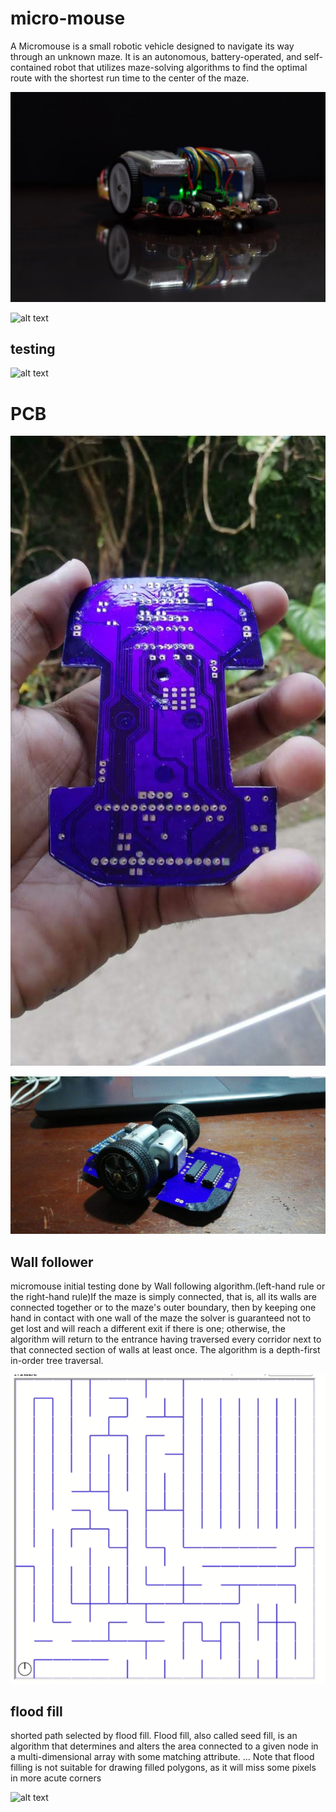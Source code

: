# micro-mouse

A Micromouse is a small robotic vehicle designed to navigate its way through an unknown maze. It is an autonomous, battery-operated, and self-contained robot that utilizes maze-solving algorithms to find the optimal route with the shortest run time to the center of the maze.


![alt text](https://github.com/praveendhananjaya/micro-mouse/blob/main/doc/WhatsApp%20Image%202021-05-01%20at%202.47.12%20PM.jpeg?raw=true)

![alt text](https://github.com/praveendhananjaya/micro-mouse/blob/main/doc/20190911175233.gif?raw=true)


## testing

![alt text](https://github.com/praveendhananjaya/micro-mouse/blob/main/doc/test.gif?raw=true)

# PCB 

![alt text](https://github.com/praveendhananjaya/micro-mouse/blob/main/doc/IMG-20180806-WA0007.jpg?raw=true)

![alt text](https://github.com/praveendhananjaya/micro-mouse/blob/main/doc/IMG-20180806-WA0012.jpg?raw=true)




## Wall follower 

micromouse initial testing done by Wall following algorithm.(left-hand rule or the right-hand rule)If the maze is simply connected, that is, all its walls are connected together or to the maze's outer boundary, then by keeping one hand in contact with one wall of the maze the solver is guaranteed not to get lost and will reach a different exit if there is one; otherwise, the algorithm will return to the entrance having traversed every corridor next to that connected section of walls at least once. The algorithm is a depth-first in-order tree traversal.


![alt text](https://github.com/praveendhananjaya/micro-mouse/blob/main/doc/right_al.gif?raw=true)


## flood fill

shorted path selected by flood fill. Flood fill, also called seed fill, is an algorithm that determines and alters the area connected to a given node in a multi-dimensional array with some matching attribute. ... Note that flood filling is not suitable for drawing filled polygons, as it will miss some pixels in more acute corners

![alt text](https://github.com/praveendhananjaya/micro-mouse/blob/main/doc/flood_fill.gif?raw=true)

